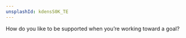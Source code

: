 ```yaml
---
unsplashId: kdensS0K_TE
---
```


How do you like to be supported when you’re working toward a goal?

